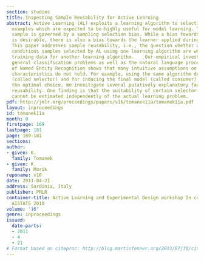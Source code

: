 ```yaml
---
section: studies
title: Inspecting Sample Reusability for Active Learning
abstract: Active Learning (AL) exploits a learning algorithm to selectively sample
  examples which are expected to be highly useful for model learning. The resulting
  sample is governed by a sampling selection bias. While a bias towards useful examples
  is desirable, there is also a bias towards the learner applied during AL selection.
  This paper addresses sample reusability, i.e., the question whether and under which
  conditions samples selected by AL using one learning algorithm are well-suited as
  training data for another learning algorithm.    Our empirical investigation on
  general classification problems as well as the natural language processing subtask
  of Named Entity Recognition shows that many intuitive assumptions on reusability
  characteristics do not hold. For example, using the same algorithm during AL selection
  (called selector) and for inducing the final model (called consumer) is not always
  the optimal choice. We investigate several putatively explanatory factors for sample
  reusability. One finding is that the suitability of certain selector-consumer pairings
  cannot be estimated independently of the actual learning problem.
pdf: http://jmlr.org/proceedings/papers/v16/tomanek11a/tomanek11a.pdf
layout: inproceedings
id: tomanek11a
month: 0
firstpage: 169
lastpage: 181
page: 169-181
sections: 
author:
- given: K.
  family: Tomanek
- given: K.
  family: Morik
reponame: v16
date: 2011-04-21
address: Sardinia, Italy
publisher: PMLR
container-title: Active Learning and Experimental Design workshop In conjunction with
  AISTATS 2010
volume: '16'
genre: inproceedings
issued:
  date-parts:
  - 2011
  - 4
  - 21
# Format based on citeproc: http://blog.martinfenner.org/2013/07/30/citeproc-yaml-for-bibliographies/
---
```

